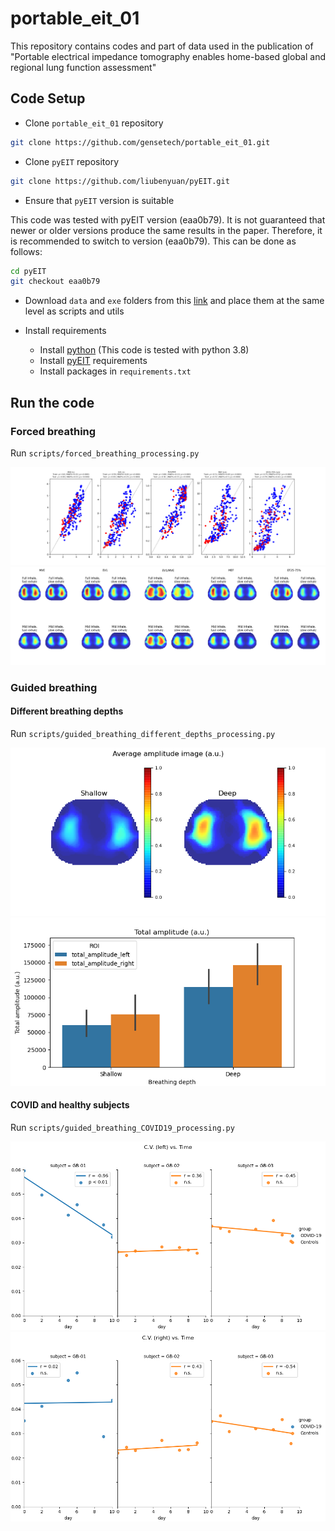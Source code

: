 # portable_eit_01
This repository contains codes and part of data used in the publication of "Portable electrical impedance tomography enables  home-based global and regional lung function assessment"

## Code Setup
- Clone ``portable_eit_01`` repository
```bash
git clone https://github.com/gensetech/portable_eit_01.git
```

- Clone ``pyEIT`` repository

```bash
git clone https://github.com/liubenyuan/pyEIT.git
```
- Ensure that ``pyEIT`` version is suitable

This code was tested with pyEIT version (eaa0b79). 
It is not guaranteed that newer or older versions produce the same results in the paper.
Therefore, it is recommended to switch to version (eaa0b79). This can be done as follows:
```bash 
cd pyEIT
git checkout eaa0b79
```
- Download `data` and `exe` folders from this [link](https://drive.google.com/drive/folders/1gR2b_CHBRYhKYtxNeAH1VXY6V5nNn8dT?usp=sharing) and place them at the same level as scripts and utils

- Install requirements 
  - Install [python](https://www.python.org/downloads/) (This code is tested with python 3.8) 
  - Install [pyEIT](https://github.com/liubenyuan/pyEIT) requirements
  - Install packages in ```requirements.txt```

## Run the code

### Forced breathing

Run `scripts/forced_breathing_processing.py`

![demo_fb](doc/images/fb_1.png)
![demo_fb](doc/images/fb_20.png)


### Guided breathing

#### Different breathing depths

Run `scripts/guided_breathing_different_depths_processing.py`

![demo_fb](doc/images/DD_01.png) 
![demo_fb](doc/images/DD_03.png)


#### COVID and healthy subjects

Run `scripts/guided_breathing_COVID19_processing.py`

![demo_fb](doc/images/COVID_05.png)
![demo_fb](doc/images/COVID_06.png)


